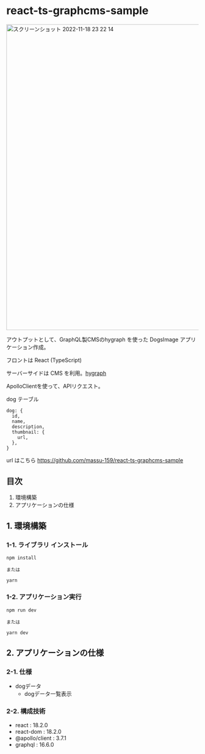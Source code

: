 # react-ts-graphcms-sample

<img width="800" alt="スクリーンショット 2022-11-18 23 22 14" src="https://user-images.githubusercontent.com/75517054/202733515-2e62ec9a-9e69-4539-96d0-aa05f6d6fa24.png">

アウトプットとして、GraphQL製CMSのhygraph を使った DogsImage アプリケーション作成。

フロントは React (TypeScript)

サーバーサイドは CMS を利用。[hygraph](https://app.hygraph.com/)

ApolloClientを使って、APIリクエスト。

dog テーブル

```
dog: {
  id,
  name,
  description,
  thumbnail: {
    url,
  },
}
```

url はこちら
https://github.com/massu-159/react-ts-graphcms-sample

## 目次

1. 環境構築
2. アプリケーションの仕様

## 1. 環境構築

### 1-1. ライブラリ インストール

```
npm install

または

yarn
```

### 1-2. アプリケーション実行

```
npm run dev

または

yarn dev
```

## 2. アプリケーションの仕様

### 2-1. 仕様

- dogデータ
  - dogデータ一覧表示

### 2-2. 構成技術

- react : 18.2.0
- react-dom : 18.2.0
- @apollo/client : 3.7.1
- graphql : 16.6.0
